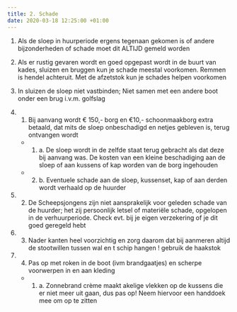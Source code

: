 ```yaml
---
title: 2. Schade
date: 2020-03-18 12:25:00 +01:00
---
```


1. Als de sloep in huurperiode ergens tegenaan gekomen is of andere bijzonderheden of schade moet dit ALTIJD  gemeld worden
2. Als er rustig gevaren wordt en goed opgepast wordt in de buurt van kades, sluizen en bruggen kun je schade meestal voorkomen. Remmen is hendel achteruit. Met de afzetstok kun je schades helpen voorkomen
3. In sluizen de sloep niet vastbinden; Niet samen met een andere boot onder een brug i.v.m. golfslag
4. 1) Bij aanvang wordt € 150,- borg en €10,- schoonmaakborg extra betaald, dat mits de sloep onbeschadigd en netjes gebleven is, terug ontvangen wordt

    * 1. a. De sloep wordt in de zelfde staat terug gebracht als dat deze bij aanvang was. De kosten van een kleine beschadiging aan de sloep of aan kussens of kap worden van de borg ingehouden
    * 2. b. Eventuele schade aan de sloep, kussenset, kap of aan derden wordt verhaald op de huurder

5. 2) De Scheepsjongens zijn niet aansprakelijk voor geleden schade van de huurder;  het zij persoonlijk letsel of materiële schade, opgelopen in de verhuurperiode. Check  evt. bij je eigen verzekering of  je dit goed geregeld hebt
6. 3) Nader kanten heel voorzichtig en zorg daarom dat bij aanmeren altijd de stootwillen tussen wal en t schip hangen ! gebruik  de  haakstok
7. 4) Pas op met roken in de boot (ivm brandgaatjes) en scherpe voorwerpen in en aan kleding

    * 1. a. Zonnebrand crème maakt akelige vlekken op de kussens die er niet meer uit gaan, dus pas op! Neem hiervoor een handdoek mee om op te zitten
